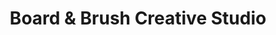 ---
title: "Board & Brush Creative Studio"
url: /athens/board-and-brush-creative-studio/
shop: art
---
